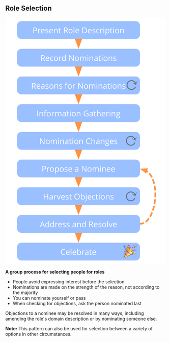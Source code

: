 ## Role Selection

![right,fit](img/agreements/selection.png)

**A group process for selecting people for roles**

* People avoid expressing interest before the selection
* Nominations are made on the strength of the reason, not according to the majority
* You can nominate yourself or pass
* When checking for objections, ask the person nominated last

Objections to a nominee may be resolved in many ways, including amending the role's domain description or by nominating someone else.

**Note:** This pattern can also be used for selection between a variety of options in other circumstances.